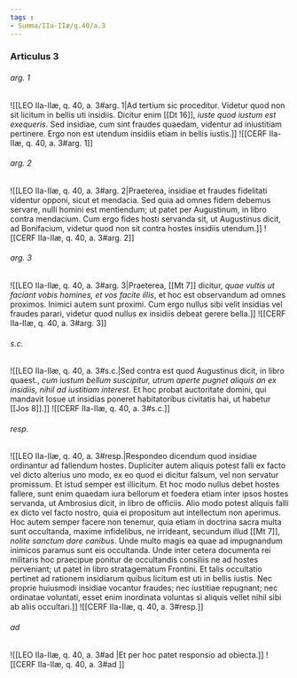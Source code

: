 ```yaml
---
tags : 
- Summa/IIa-IIæ/q.40/a.3
---
```


### Articulus 3

###### arg. 1
![[LEO IIa-IIæ, q. 40, a. 3#arg. 1|Ad tertium sic proceditur. Videtur quod non sit licitum in bellis uti insidiis. Dicitur enim [[Dt 16]], *iuste quod iustum est exequeris*. Sed insidiae, cum sint fraudes quaedam, videntur ad iniustitiam pertinere. Ergo non est utendum insidiis etiam in bellis iustis.]]
![[CERF IIa-IIæ, q. 40, a. 3#arg. 1]]

###### arg. 2
![[LEO IIa-IIæ, q. 40, a. 3#arg. 2|Praeterea, insidiae et fraudes fidelitati videntur opponi, sicut et mendacia. Sed quia ad omnes fidem debemus servare, nulli homini est mentiendum; ut patet per Augustinum, in libro contra mendacium. Cum ergo fides hosti servanda sit, ut Augustinus dicit, ad Bonifacium, videtur quod non sit contra hostes insidiis utendum.]]
![[CERF IIa-IIæ, q. 40, a. 3#arg. 2]]

###### arg. 3
![[LEO IIa-IIæ, q. 40, a. 3#arg. 3|Praeterea, [[Mt 7]] dicitur, *quae vultis ut faciant vobis homines, et vos facite illis*, et hoc est observandum ad omnes proximos. Inimici autem sunt proximi. Cum ergo nullus sibi velit insidias vel fraudes parari, videtur quod nullus ex insidiis debeat gerere bella.]]
![[CERF IIa-IIæ, q. 40, a. 3#arg. 3]]

###### s.c.
![[LEO IIa-IIæ, q. 40, a. 3#s.c.|Sed contra est quod Augustinus dicit, in libro quaest., *cum iustum bellum suscipitur, utrum aperte pugnet aliquis an ex insidiis, nihil ad iustitiam interest*. Et hoc probat auctoritate domini, qui mandavit Iosue ut insidias poneret habitatoribus civitatis hai, ut habetur [[Jos 8]].]]
![[CERF IIa-IIæ, q. 40, a. 3#s.c.]]

###### resp.
![[LEO IIa-IIæ, q. 40, a. 3#resp.|Respondeo dicendum quod insidiae ordinantur ad fallendum hostes. Dupliciter autem aliquis potest falli ex facto vel dicto alterius uno modo, ex eo quod ei dicitur falsum, vel non servatur promissum. Et istud semper est illicitum. Et hoc modo nullus debet hostes fallere, sunt enim quaedam iura bellorum et foedera etiam inter ipsos hostes servanda, ut Ambrosius dicit, in libro de officiis. Alio modo potest aliquis falli ex dicto vel facto nostro, quia ei propositum aut intellectum non aperimus. Hoc autem semper facere non tenemur, quia etiam in doctrina sacra multa sunt occultanda, maxime infidelibus, ne irrideant, secundum illud [[Mt 7]], *nolite sanctum dare canibus*. Unde multo magis ea quae ad impugnandum inimicos paramus sunt eis occultanda. Unde inter cetera documenta rei militaris hoc praecipue ponitur de occultandis consiliis ne ad hostes perveniant; ut patet in libro stratagematum Frontini. Et talis occultatio pertinet ad rationem insidiarum quibus licitum est uti in bellis iustis. Nec proprie huiusmodi insidiae vocantur fraudes; nec iustitiae repugnant; nec ordinatae voluntati, esset enim inordinata voluntas si aliquis vellet nihil sibi ab aliis occultari.]]
![[CERF IIa-IIæ, q. 40, a. 3#resp.]]

###### ad 
![[LEO IIa-IIæ, q. 40, a. 3#ad |Et per hoc patet responsio ad obiecta.]]
![[CERF IIa-IIæ, q. 40, a. 3#ad ]]

